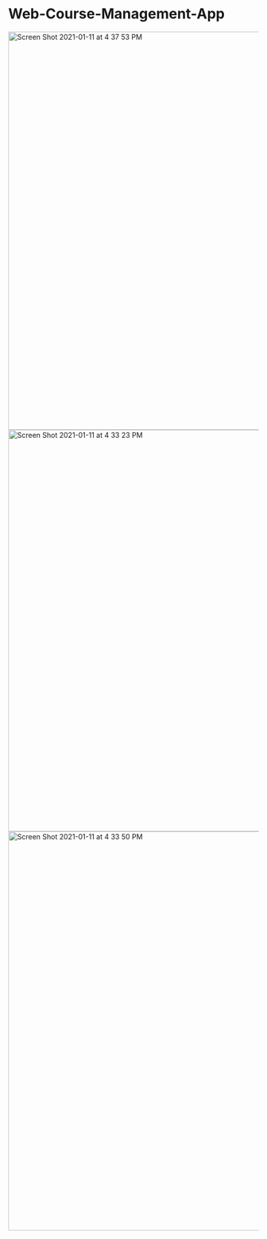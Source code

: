 # Web-Course-Management-App

<img width="800" alt="Screen Shot 2021-01-11 at 4 37 53 PM" src="https://user-images.githubusercontent.com/49425190/104246378-7fd62680-542b-11eb-8a60-5a081a2b8f8e.png">


<img width="807" alt="Screen Shot 2021-01-11 at 4 33 23 PM" src="https://user-images.githubusercontent.com/49425190/104246613-f2470680-542b-11eb-9a5c-f505a87b8903.png">

<img width="802" alt="Screen Shot 2021-01-11 at 4 33 50 PM" src="https://user-images.githubusercontent.com/49425190/104246709-186ca680-542c-11eb-85d9-37b7570b76d2.png">
